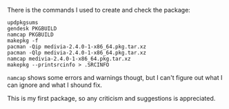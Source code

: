 There is the commands I used to create and check the package:

```
updpkgsums
gendesk PKGBUILD
namcap PKGBUILD
makepkg -f
pacman -Qip medivia-2.4.0-1-x86_64.pkg.tar.xz
pacman -Qlp medivia-2.4.0-1-x86_64.pkg.tar.xz
namcap medivia-2.4.0-1-x86_64.pkg.tar.xz
makepkg --printsrcinfo > .SRCINFO
```

`namcap` shows some errors and warnings thougt, but I can't figure out what I can ignore and what I shound fix.

This is my first package, so any criticism and suggestions is appreciated.
